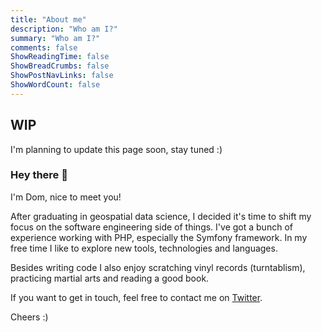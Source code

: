 ```yaml
---
title: "About me"
description: "Who am I?"
summary: "Who am I?"
comments: false
ShowReadingTime: false
ShowBreadCrumbs: false
ShowPostNavLinks: false
ShowWordCount: false
---
```


## WIP

I'm planning to update this page soon, stay tuned :)

### Hey there 👋

I'm Dom, nice to meet you!

After graduating in geospatial data science, I decided it's time to shift my focus on the software engineering side of things. I've got a bunch of experience working with PHP, especially the Symfony framework.
In my free time I like to explore new tools, technologies and languages.

Besides writing code I also enjoy scratching vinyl records (turntablism), practicing martial arts and reading a good book.

If you want to get in touch, feel free to contact me on [Twitter](https://twitter.com/meaculpadev).

Cheers :)
